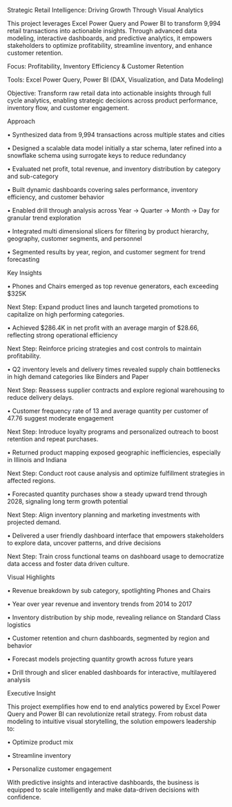 Strategic Retail Intelligence: Driving Growth Through Visual Analytics

This project leverages Excel Power Query and Power BI to transform 9,994 retail transactions into actionable insights. Through advanced data modeling, interactive dashboards, and predictive analytics, it empowers stakeholders to optimize profitability, streamline inventory, and enhance customer retention.

Focus: Profitability, Inventory Efficiency & Customer Retention

Tools: Excel Power Query, Power BI (DAX, Visualization, and Data Modeling)

Objective: Transform raw retail data into actionable insights through full cycle analytics, enabling strategic decisions across product performance, inventory flow, and customer engagement.

Approach

• Synthesized data from 9,994 transactions across multiple states and cities

• Designed a scalable data model initially a star schema, later refined into a snowflake schema using surrogate keys to reduce redundancy

• Evaluated net profit, total revenue, and inventory distribution by category and sub-category

• Built dynamic dashboards covering sales performance, inventory efficiency, and customer behavior

• Enabled drill through analysis across Year → Quarter → Month → Day for granular trend exploration

• Integrated multi dimensional slicers for filtering by product hierarchy, geography, customer segments, and personnel

• Segmented results by year, region, and customer segment for trend forecasting

Key Insights

• Phones and Chairs emerged as top revenue generators, each exceeding $325K

Next Step: Expand product lines and launch targeted promotions to capitalize on high performing categories.

• Achieved $286.4K in net profit with an average margin of $28.66, reflecting strong operational efficiency

Next Step: Reinforce pricing strategies and cost controls to maintain profitability.

• Q2 inventory levels and delivery times revealed supply chain bottlenecks in high demand categories like Binders and Paper

Next Step: Reassess supplier contracts and explore regional warehousing to reduce delivery delays.

• Customer frequency rate of 13 and average quantity per customer of 47.76 suggest moderate engagement

Next Step: Introduce loyalty programs and personalized outreach to boost retention and repeat purchases.

• Returned product mapping exposed geographic inefficiencies, especially in Illinois and Indiana

Next Step: Conduct root cause analysis and optimize fulfillment strategies in affected regions.

• Forecasted quantity purchases show a steady upward trend through 2028, signaling long term growth potential

Next Step: Align inventory planning and marketing investments with projected demand.

• Delivered a user friendly dashboard interface that empowers stakeholders to explore data, uncover patterns, and drive decisions

Next Step: Train cross functional teams on dashboard usage to democratize data access and foster data driven culture.

Visual Highlights

• Revenue breakdown by sub category, spotlighting Phones and Chairs

• Year over year revenue and inventory trends from 2014 to 2017

• Inventory distribution by ship mode, revealing reliance on Standard Class logistics

• Customer retention and churn dashboards, segmented by region and behavior

• Forecast models projecting quantity growth across future years

• Drill through and slicer enabled dashboards for interactive, multilayered analysis

Executive Insight

This project exemplifies how end to end analytics powered by Excel Power Query and Power BI can revolutionize retail strategy. From robust data modeling to intuitive visual storytelling, the solution empowers leadership to:

• Optimize product mix

• Streamline inventory

• Personalize customer engagement

With predictive insights and interactive dashboards, the business is equipped to scale intelligently and make data-driven decisions with confidence.
